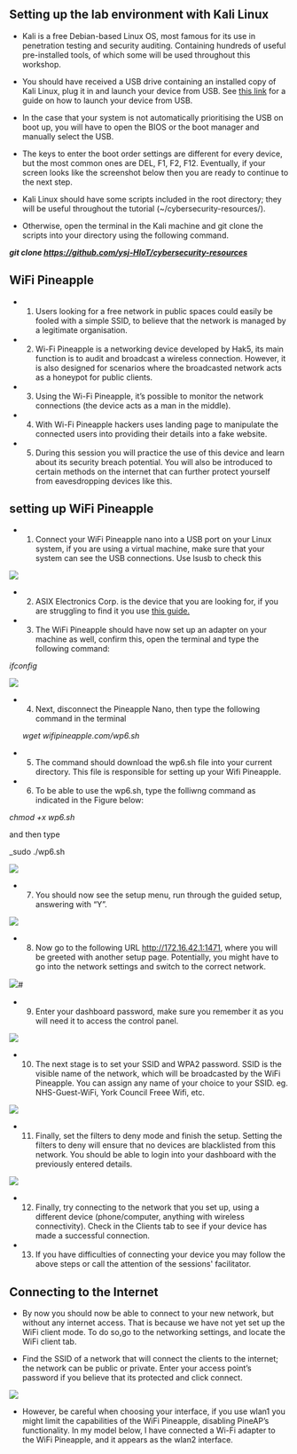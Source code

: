 
## Setting up the lab environment with Kali Linux

* Kali is a free Debian-based Linux OS, most famous for its use in penetration testing and security auditing. Containing hundreds of useful pre-installed tools, of which some will be used throughout this workshop.

* You should have received a USB drive containing an installed copy of Kali Linux, plug it in and launch your device from USB. See [this link](https://www.acronis.com/en-gb/articles/usb-boot/) for a guide on how to launch your device from USB.  

* In the case that your system is not automatically prioritising the USB on boot up, you will have to open the BIOS or the boot manager and manually select the USB. 

* The keys to enter the boot order settings are different for every device, but the most common ones are DEL, F1, F2, F12. Eventually, if your screen looks like the screenshot below then you are ready to continue to the next step.

* Kali Linux should have some scripts included in the root directory; they will be useful throughout the tutorial (~/cybersecurity-resources/).

*   Otherwise, open the terminal in the Kali machine and git clone the scripts into your directory using the following command. 

**_git clone https://github.com/ysj-HIoT/cybersecurity-resources_**

##  WiFi Pineapple
* 1. Users looking for a free network in public spaces could easily be fooled with a simple SSID, to believe that the network is managed by a legitimate organisation. 

* 2. Wi-Fi Pineapple is a networking device developed by Hak5, its main function is to audit and broadcast a wireless connection. However, it is also designed for scenarios where the broadcasted network acts as a honeypot for public clients. 

* 3. Using the Wi-Fi Pineapple, it’s possible to monitor the network connections (the device acts as a man in the middle). 

* 4. With Wi-Fi Pineapple hackers uses landing page to manipulate the connected users into providing their details into a fake website.

* 5. During this session you will practice the use of this device and learn about its security breach potential. You will also be introduced to certain methods on the internet that can further protect yourself from eavesdropping devices like this.

## setting up WiFi Pineapple

* 1. Connect your WiFi Pineapple nano into a USB port on your Linux system, if you are using a virtual machine, make sure that your system can see the USB connections. Use lsusb to check this

![](https://github.com/CS-Outreach-Session/Network-Security-/blob/main/images/WiFi_Pineapple_1.PNG)

* 2. ASIX Electronics Corp. is the device that you are looking for, if you are struggling to find it you use [this guide.](https://www.techrepublic.com/article/how-to-enable-usb-in-virtualbox/)

* 3. The WiFi Pineapple should have now set up an adapter on your machine as well, confirm this, open the terminal and type the following command:

_ifconfig_ 

![](https://github.com/CS-Outreach-Session/Network-Security-/blob/main/images/WiFi_Pineapple_2.PNG)

* 4. Next, disconnect the Pineapple Nano, then type the following command in the terminal

   _wget wifipineapple.com/wp6.sh_ 
   
* 5. The command should download the wp6.sh file into your current directory. This file is responsible for setting up your Wifi Pineapple. 

* 6. To be able to use the wp6.sh, type the folliwng command as indicated in the Figure below:

 _chmod +x wp6.sh_ 
 
 and then type 
 
 _sudo ./wp6.sh

![](https://github.com/CS-Outreach-Session/Network-Security-/blob/main/images/WiFi_Pineapple_3.PNG)

* 7. You should now see the setup menu, run through the guided setup, answering with “Y”. 

![](https://github.com/CS-Outreach-Session/Network-Security-/blob/main/images/WiFi_Pineapple_4.PNG) 


* 8. Now go to the following URL http://172.16.42.1:1471, where you will be greeted with another setup page. Potentially, you might have to go into the network settings and switch to the correct network.

![](https://github.com/CS-Outreach-Session/Network-Security-/blob/main/images/WiFi_Pineapple_5.PNG)#

* 9. Enter your dashboard password, make sure you remember it as you will need it to access the control panel.

![](https://github.com/CS-Outreach-Session/Network-Security-/blob/main/images/WiFi_Pineapple_6.PNG)

* 10. The next stage is to set your SSID and WPA2 password. SSID is the visible name of the network, which will be broadcasted by the WiFi Pineapple. You can assign any name of your choice to your SSID. eg. NHS-Guest-WiFi, York Council Freee Wifi, etc. 

![](https://github.com/CS-Outreach-Session/Network-Security-/blob/main/images/WiFi_Pineapple_7.PNG)

* 11. Finally, set the filters to deny mode and finish the setup. Setting the filters to deny will ensure that no devices are blacklisted from this network. You should be able to login into your dashboard with the previously entered details.

![](https://github.com/CS-Outreach-Session/Network-Security-/blob/main/images/WiFi_Pineapple_8.PNG)

* 12. Finally, try connecting to the network that you set up, using a different device (phone/computer, anything with wireless connectivity). Check in the Clients tab to see if your device has made a successful connection. 

* 13. If you have difficulties of connecting your device you may follow the above steps or call the attention of the sessions' facilitator. 

## Connecting to the Internet

* By now you should now be able to connect to your new network, but without any internet access. That is because we have not yet set up the WiFi client mode. To do so,go to the networking settings, and locate the WiFi client tab.

* Find the SSID of a network that will connect the clients to the internet; the network can be public or private. Enter your access point’s password if you believe that its protected and click connect.

![](https://github.com/CS-Outreach-Session/Network-Security-/blob/main/images/WiFi_Pineapple_9.PNG)

* However, be careful when choosing your interface, if you use wlan1 you might limit the capabilities of the WiFi Pineapple, disabling PineAP’s functionality. In my model below, I have connected a Wi-Fi adapter to the WiFi Pineapple, and it appears as the wlan2 interface.


